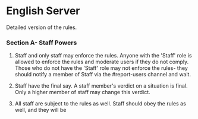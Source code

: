 # **English Server**

Detailed version of the rules.

### **Section A- Staff Powers**
1. Staff and only staff may enforce the rules.
Anyone with the 'Staff' role is allowed to enforce the rules and moderate users if they do not comply. Those who do not have the 'Staff' role may not enforce the rules- they should notify a member of Staff via the #report-users channel and wait. 

2. Staff have the final say.
A staff member's verdict on a situation is final. Only a higher member of staff may change this verdict. 

3. All staff are subject to the rules as well.
Staff should obey the rules as well, and they will be